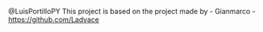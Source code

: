 @LuisPortilloPY
This project is based on the project made by - Gianmarco - https://github.com/Ladvace